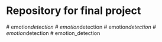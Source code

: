 # Repository for final project
#   e m o t i o n _ d e t e c t i o n  
 #   e m o t i o n _ d e t e c t i o n  
 #   e m o t i o n _ d e t e c t i o n  
 #   e m o t i o n _ d e t e c t i o n  
 #   e m o t i o n _ d e t e c t i o n  
 